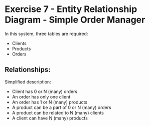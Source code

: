 # Exercise 7 - Entity Relationship Diagram - Simple Order Manager

In this system, three tables are required:

* Clients
* Products
* Orders

## Relationships:

Simplified description:

* Client has 0 or N (many) orders
* An order has only one client
* An order has 1 or N (many) products
* A product can be a part of 0 or N (many) orders
* A product can be related to N (many) clients
* A client can have N (many) products